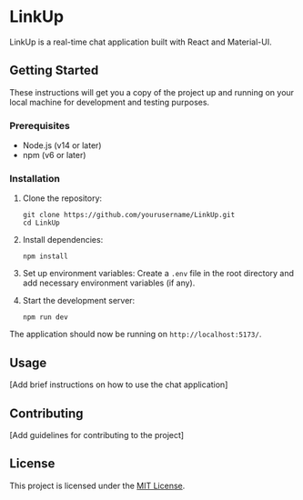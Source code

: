 # LinkUp

LinkUp is a real-time chat application built with React and Material-UI.

## Getting Started

These instructions will get you a copy of the project up and running on your local machine for development and testing purposes.

### Prerequisites

- Node.js (v14 or later)
- npm (v6 or later)

### Installation

1. Clone the repository:

   ```
   git clone https://github.com/yourusername/LinkUp.git
   cd LinkUp
   ```

2. Install dependencies:

   ```
   npm install
   ```

3. Set up environment variables:
   Create a `.env` file in the root directory and add necessary environment variables (if any).

4. Start the development server:
   ```
   npm run dev
   ```

The application should now be running on `http://localhost:5173/`.

## Usage

[Add brief instructions on how to use the chat application]

## Contributing

[Add guidelines for contributing to the project]

## License

This project is licensed under the [MIT License](LICENSE).
